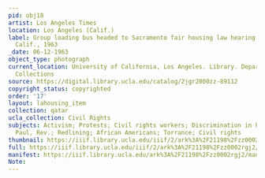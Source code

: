 ```yaml
---
pid: obj18
artist: Los Angeles Times
location: Los Angeles (Calif.)
label: Group loading bus headed to Sacramento fair housing law hearing, Los Angeles,
  Calif., 1963
_date: 06-12-1963
object_type: photograph
current_location: University of California, Los Angeles. Library. Department of Special
  Collections
source: https://digital.library.ucla.edu/catalog/2jgr2000zz-89112
copyright_status: copyrighted
order: '17'
layout: lahousing_item
collection: qatar
ucla_collection: Civil Rights
subjects: Activism; Protests; Civil rights workers; Discrimination in housing; Sawyer,
  Paul, Rev.; Redlining; African Americans; Torrance; Civil rights
thumbnail: https://iiif.library.ucla.edu/iiif/2/ark%3A%2F21198%2Fzz0002rgj2/full/250,/0/default.jpg
full: https://iiif.library.ucla.edu/iiif/2/ark%3A%2F21198%2Fzz0002rgj2/full/full/0/default.jpg
manifest: https://iiif.library.ucla.edu/ark%3A%2F21198%2Fzz0002rgj2/manifest
Note: 
---
```


